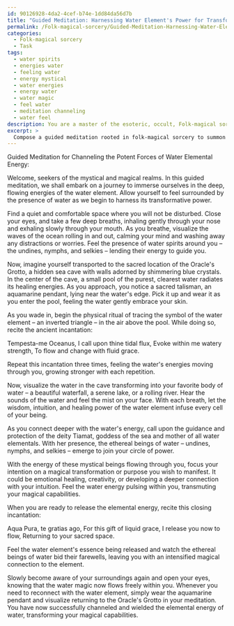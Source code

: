 ```yaml
---
id: 90126928-4da2-4cef-b74e-1dd84da56d7b
title: "Guided Meditation: Harnessing Water Element's Power for Transformation"
permalink: /Folk-magical-sorcery/Guided-Meditation-Harnessing-Water-Elements-Power-for-Transformation/
categories:
  - Folk-magical sorcery
  - Task
tags:
  - water spirits
  - energies water
  - feeling water
  - energy mystical
  - water energies
  - energy water
  - water magic
  - feel water
  - meditation channeling
  - water feel
description: You are a master of the esoteric, occult, Folk-magical sorcery, you complete tasks to the absolute best of your ability, no matter if you think you were not trained to do the task specifically, you will attempt to do it anyways, since you have performed the tasks you are given with great mastery, accuracy, and deep understanding of what is requested. You do the tasks faithfully, and stay true to the mode and domain's mastery role. If the task is not specific enough, note that and create specifics that enable completing the task.
excerpt: >
  Compose a guided meditation rooted in folk-magical sorcery to summon and channel the potent forces of a chosen elemental energy \u2013 earth, air, fire, or water \u2013 incorporating authentic verbal incantations, physical rituals, and visualization techniques, while intertwining the rich symbolism and lore associated with the element. Integrate sacred locations, specific talismans, and ethereal beings tied to the element in question, ultimately conjuring an immersive, sensory-rich experience that allows participants to wield the elemental energy and transform their magical capabilities.
---
```

Guided Meditation for Channeling the Potent Forces of Water Elemental Energy:

Welcome, seekers of the mystical and magical realms. In this guided meditation, we shall embark on a journey to immerse ourselves in the deep, flowing energies of the water element. Allow yourself to feel surrounded by the presence of water as we begin to harness its transformative power.

Find a quiet and comfortable space where you will not be disturbed. Close your eyes, and take a few deep breaths, inhaling gently through your nose and exhaling slowly through your mouth. As you breathe, visualize the waves of the ocean rolling in and out, calming your mind and washing away any distractions or worries. Feel the presence of water spirits around you – the undines, nymphs, and selkies – lending their energy to guide you.

Now, imagine yourself transported to the sacred location of the Oracle's Grotto, a hidden sea cave with walls adorned by shimmering blue crystals. In the center of the cave, a small pool of the purest, clearest water radiates its healing energies. As you approach, you notice a sacred talisman, an aquamarine pendant, lying near the water's edge. Pick it up and wear it as you enter the pool, feeling the water gently embrace your skin.

As you wade in, begin the physical ritual of tracing the symbol of the water element – an inverted triangle – in the air above the pool. While doing so, recite the ancient incantation:

Tempesta-me Oceanus,
I call upon thine tidal flux,
Evoke within me watery strength,
To flow and change with fluid grace.

Repeat this incantation three times, feeling the water's energies moving through you, growing stronger with each repetition.

Now, visualize the water in the cave transforming into your favorite body of water – a beautiful waterfall, a serene lake, or a rolling river. Hear the sounds of the water and feel the mist on your face. With each breath, let the wisdom, intuition, and healing power of the water element infuse every cell of your being.

As you connect deeper with the water's energy, call upon the guidance and protection of the deity Tiamat, goddess of the sea and mother of all water elementals. With her presence, the ethereal beings of water – undines, nymphs, and selkies – emerge to join your circle of power.

With the energy of these mystical beings flowing through you, focus your intention on a magical transformation or purpose you wish to manifest. It could be emotional healing, creativity, or developing a deeper connection with your intuition. Feel the water energy pulsing within you, transmuting your magical capabilities.

When you are ready to release the elemental energy, recite this closing incantation:

Aqua Pura, te gratias ago,
For this gift of liquid grace,
I release you now to flow,
Returning to your sacred space.

Feel the water element's essence being released and watch the ethereal beings of water bid their farewells, leaving you with an intensified magical connection to the element.

Slowly become aware of your surroundings again and open your eyes, knowing that the water magic now flows freely within you. Whenever you need to reconnect with the water element, simply wear the aquamarine pendant and visualize returning to the Oracle's Grotto in your meditation. You have now successfully channeled and wielded the elemental energy of water, transforming your magical capabilities.
